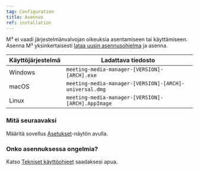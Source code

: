 ```yaml
---
tag: Configuration
title: Asennus
ref: installation
---
```


 M³ ei vaadi järjestelmänvalvojan oikeuksia asentamiseen tai käyttämiseen. Asenna M³ yksinkertaisesti [lataa uusin asennusohjelma](({{site.github}}/releases/latest)) ja asenna.

| Käyttöjärjestelmä | Ladattava tiedosto  |
| ---------------- | ---------------- |
| Windows | `meeting-media-manager-[VERSION]-[ARCH].exe` |
| macOS | `meeting-media-manager-[VERSION]-[ARCH]-universal.dmg` |
| Linux | `meeting-media-manager-[VERSION]-[ARCH].AppImage` |

### Mitä seuraavaksi

Määritä sovellus [Asetukset]({{page.lang}}/#configuration)-näytön avulla.

### Onko asennuksessa ongelmia?

Katso [Tekniset käyttöohjeet]({{page.lang}}/#usage-notes) saadaksesi apua.
